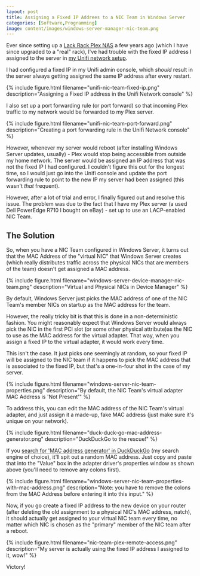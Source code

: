 ```yaml
---
layout: post
title: Assigning a Fixed IP Addrees to a NIC Team in Windows Server
categories: [Software,Programming]
image: content/images/windows-server-manager-nic-team.png
---
```


Ever since setting up a [Lack Rack Plex NAS](/2020/02/01/lack-rack-plex-nas-part-1/) a few years ago (which I have since upgraded to a "real" rack),
I've had trouble with the fixed IP address I assigned to the server in [my Unifi network setup](/2020/08/08/switching-to-unifi/).

I had configured a fixed IP in my Unifi admin console, which *should* result in the server always getting assigned the same IP address after every restart.

{% include figure.html filename="unifi-nic-team-fixed-ip.png" description="Assigning a Fixed IP address in the Unifi Network console" %}

I also set up a port forwarding rule (or port forward) so that incoming Plex traffic to my network would be forwarded to my Plex server.

{% include figure.html filename="unifi-nic-team-port-forward.png" description="Creating a port forwarding rule in the Unifi Network console" %}

However, whenever my server would reboot (after installing Windows Server updates, usually) - Plex would stop being accessible from outside my home network. The server would be assigned an IP address that was not the fixed IP I had configured. I couldn't figure this out for the longest time, so I would just go into the Unifi console and update the port forwarding rule to point to the new IP my server had been assigned (this wasn't *that* frequent).

However, after a lot of trial and error, I finally figured out and resolve this issue. The problem was due to the fact that I have my Plex server (a used Dell PowerEdge R710 I bought on eBay) - set up to use an LACP-enabled NIC Team.

## The Solution

So, when you have a NIC Team configured in Windows Server, it turns out that the MAC Address of the "virtual NIC" that Windows Server creates (which really distributes traffic across the physical NICs that are members of the team) doesn't get assigned a MAC address.

{% include figure.html filename="windows-server-device-manager-nic-team.png" description="Virtual and Physical NICs in Device Manager" %}

By default, Windows Server just picks the MAC address of one of the NIC Team's member NICs on startup as the MAC address for the team.

However, the really tricky bit is that this is done in a non-deterministic fashion. You might reasonably expect that Windows Server would always pick the NIC in the first PCI slot (or some other physical attribute)as the NIC to use as the MAC address for the virtual adapter. That way, when you assign a fixed IP to the virtual adapter, it would work every time.

This isn't the case. It just picks one seemingly at random, so your fixed IP will be assigned to the NIC team if it happens to pick the MAC address that is associated to the fixed IP, but that's a one-in-four shot in the case of my server.

{% include figure.html filename="windows-server-nic-team-properties.png" description="By default, the NIC Team's virtual adapter MAC Address is 'Not Present'" %}

To address this, you can edit the MAC address of the NIC Team's virtual adapter, and just assign it a made-up, fake MAC address (just make sure it's unique on your network).

{% include figure.html filename="duck-duck-go-mac-address-generator.png" description="DuckDuckGo to the rescue!" %}

If you [search for 'MAC address generator' in DuckDuckGo](https://duckduckgo.com/?q=mac+address+generator) (my search engine of choice), it'll spit out a random MAC address. Just copy and paste that into the "Value" box in the adapter driver's properties window as shown above (you'll need to remove any colons first).

{% include figure.html filename="windows-server-nic-team-properties-with-mac-address.png" description="Note: you have to remove the colons from the MAC Address before entering it into this input." %}

Now, if you go create a fixed IP address to the new device on your router (after deleting the old assignment to a physical NIC's MAC address, natch), it should actually get assigned to your virtual NIC team every time, no matter which NIC is chosen as the "primary" member of the NIC team after a reboot.

{% include figure.html filename="nic-team-plex-remote-access.png" description="My server is actually using the fixed IP address I assigned to it, wow!" %}

Victory!

